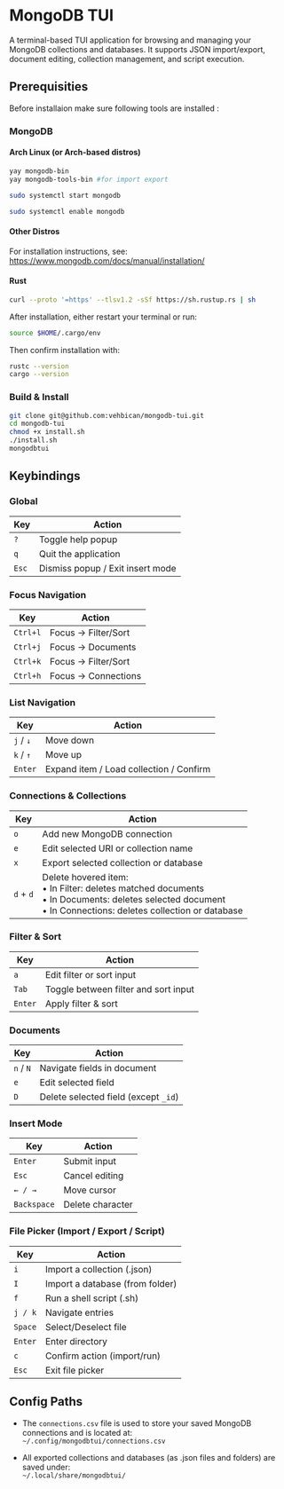 # MongoDB TUI 

A terminal-based TUI application for browsing and managing your MongoDB collections and databases. It supports JSON import/export, document editing, collection management, and script execution.

## Prerequisities

Before installaion make sure following tools are installed : 

### MongoDB

#### Arch Linux (or Arch-based distros)
```sh
yay mongodb-bin
yay mongodb-tools-bin #for import export
```
```sh
sudo systemctl start mongodb
```
```sh
sudo systemctl enable mongodb
```
#### Other Distros
For installation instructions, see:
https://www.mongodb.com/docs/manual/installation/
#### Rust
```sh
curl --proto '=https' --tlsv1.2 -sSf https://sh.rustup.rs | sh
```
After installation, either restart your terminal or run:
```sh
source $HOME/.cargo/env
```
Then confirm installation with:
```sh
rustc --version
cargo --version
```

### Build & Install
```sh
git clone git@github.com:vehbican/mongodb-tui.git
cd mongodb-tui
chmod +x install.sh
./install.sh
mongodbtui
```
## Keybindings

### Global
| Key        | Action                                |
|------------|----------------------------------------|
| `?`        | Toggle help popup                      |
| `q`        | Quit the application                   |
| `Esc`      | Dismiss popup / Exit insert mode       |

### Focus Navigation
| Key            | Action                           |
|----------------|----------------------------------|
| `Ctrl+l`       | Focus → Filter/Sort              |
| `Ctrl+j`       | Focus → Documents                |
| `Ctrl+k`       | Focus → Filter/Sort              |
| `Ctrl+h`       | Focus → Connections              |

### List Navigation
| Key         | Action                                 |
|-------------|----------------------------------------|
| `j` / `↓`   | Move down                              |
| `k` / `↑`   | Move up                                |
| `Enter`     | Expand item / Load collection / Confirm |

### Connections & Collections
| Key     | Action                                                                 |
|---------|------------------------------------------------------------------------|
| `o`     | Add new MongoDB connection                                             |
| `e`     | Edit selected URI or collection name                                   |
| `x`     | Export selected collection or database                                 |
| `d` + `d` | Delete hovered item:<br>• In Filter: deletes matched documents<br>• In Documents: deletes selected document<br>• In Connections: deletes collection or database |

### Filter & Sort
| Key       | Action                               |
|-----------|--------------------------------------|
| `a`       | Edit filter or sort input            |
| `Tab`     | Toggle between filter and sort input |
| `Enter`   | Apply filter & sort                  |

### Documents
| Key       | Action                               |
|-----------|--------------------------------------|
| `n` / `N` | Navigate fields in document          |
| `e`       | Edit selected field                  |
| `D`       | Delete selected field (except `_id`) |

### Insert Mode
| Key         | Action               |
|-------------|----------------------|
| `Enter`     | Submit input         |
| `Esc`       | Cancel editing       |
| `← / →`     | Move cursor          |
| `Backspace` | Delete character     |

### File Picker (Import / Export / Script)
| Key       | Action                          |
|-----------|---------------------------------|
| `i`       | Import a collection (.json)     |
| `I`       | Import a database (from folder) |
| `f`       | Run a shell script (.sh)        |
| `j / k`   | Navigate entries                |
| `Space`   | Select/Deselect file            |
| `Enter`   | Enter directory                 |
| `c`       | Confirm action (import/run)     |
| `Esc`     | Exit file picker                |

## Config Paths

- The `connections.csv` file is used to store your saved MongoDB connections and is located at:  
  `~/.config/mongodbtui/connections.csv`

- All exported collections and databases (as .json files and folders) are saved under:  
  `~/.local/share/mongodbtui/`
